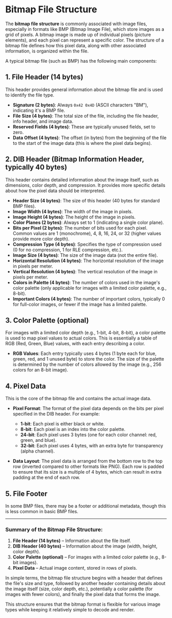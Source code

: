 # Bitmap File Structure

The **bitmap file structure** is commonly associated with image files, especially in formats like BMP (Bitmap Image File), which store images as a grid of pixels. A bitmap image is made up of individual pixels (picture elements), and each pixel can represent a specific color. The structure of a bitmap file defines how this pixel data, along with other associated information, is organized within the file.

A typical bitmap file (such as BMP) has the following main components:

## 1. File Header (14 bytes)
This header provides general information about the bitmap file and is used to identify the file type.

- **Signature (2 bytes)**: Always `0x42 0x4D` (ASCII characters "BM"), indicating it's a BMP file.
- **File Size (4 bytes)**: The total size of the file, including the file header, info header, and image data.
- **Reserved Fields (4 bytes)**: These are typically unused fields, set to zero.
- **Data Offset (4 bytes)**: The offset (in bytes) from the beginning of the file to the start of the image data (this is where the pixel data begins).

## 2. DIB Header (Bitmap Information Header, typically 40 bytes)
This header contains detailed information about the image itself, such as dimensions, color depth, and compression. It provides more specific details about how the pixel data should be interpreted.

- **Header Size (4 bytes)**: The size of this header (40 bytes for standard BMP files).
- **Image Width (4 bytes)**: The width of the image in pixels.
- **Image Height (4 bytes)**: The height of the image in pixels.
- **Color Planes (2 bytes)**: Always set to 1 (indicating a single color plane).
- **Bits per Pixel (2 bytes)**: The number of bits used for each pixel. Common values are 1 (monochrome), 4, 8, 16, 24, or 32 (higher values provide more color depth).
- **Compression Type (4 bytes)**: Specifies the type of compression used (0 for no compression, 1 for RLE compression, etc.).
- **Image Size (4 bytes)**: The size of the image data (not the entire file).
- **Horizontal Resolution (4 bytes)**: The horizontal resolution of the image in pixels per meter.
- **Vertical Resolution (4 bytes)**: The vertical resolution of the image in pixels per meter.
- **Colors in Palette (4 bytes)**: The number of colors used in the image's color palette (only applicable for images with a limited color palette, e.g., 8-bit).
- **Important Colors (4 bytes)**: The number of important colors, typically 0 for full-color images, or fewer if the image has a limited palette.

## 3. Color Palette (optional)
For images with a limited color depth (e.g., 1-bit, 4-bit, 8-bit), a color palette is used to map pixel values to actual colors. This is essentially a table of RGB (Red, Green, Blue) values, with each entry describing a color.

- **RGB Values**: Each entry typically uses 4 bytes (1 byte each for blue, green, red, and 1 unused byte) to store the color. The size of the palette is determined by the number of colors allowed by the image (e.g., 256 colors for an 8-bit image).

## 4. Pixel Data
This is the core of the bitmap file and contains the actual image data.

- **Pixel Format**: The format of the pixel data depends on the bits per pixel specified in the DIB header. For example:
  - **1-bit**: Each pixel is either black or white.
  - **8-bit**: Each pixel is an index into the color palette.
  - **24-bit**: Each pixel uses 3 bytes (one for each color channel: red, green, and blue).
  - **32-bit**: Each pixel uses 4 bytes, with an extra byte for transparency (alpha channel).
  
- **Data Layout**: The pixel data is arranged from the bottom row to the top row (inverted compared to other formats like PNG). Each row is padded to ensure that its size is a multiple of 4 bytes, which can result in extra padding at the end of each row.

## 5. File Footer
In some BMP files, there may be a footer or additional metadata, though this is less common in basic BMP files.

---

### Summary of the Bitmap File Structure:

1. **File Header (14 bytes)** – Information about the file itself.
2. **DIB Header (40 bytes)** – Information about the image (width, height, color depth).
3. **Color Palette (optional)** – For images with a limited color palette (e.g., 8-bit images).
4. **Pixel Data** – Actual image content, stored in rows of pixels.

In simple terms, the bitmap file structure begins with a header that defines the file's size and type, followed by another header containing details about the image itself (size, color depth, etc.), potentially a color palette (for images with fewer colors), and finally the pixel data that forms the image.

This structure ensures that the bitmap format is flexible for various image types while keeping it relatively simple to decode and render.
